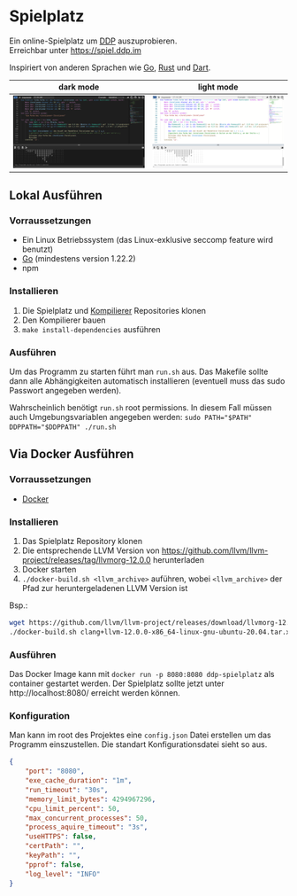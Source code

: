 # Spielplatz

Ein online-Spielplatz um [DDP](https://github.com/DDP-Projekt/Kompilierer) auszuprobieren.\
Erreichbar unter https://spiel.ddp.im

Inspiriert von anderen Sprachen wie [Go](https://go.dev/play/), [Rust](https://play.rust-lang.org/?version=stable&mode=debug&edition=2021) und [Dart](https://dartpad.dev/?).

| dark mode | light mode |
|---|---|
|![showcase-dark](static/img/showcase-dark.png)|![showcase-light](static/img/showcase-light.png)|

## Lokal Ausführen
### Vorraussetzungen
* Ein Linux Betriebssystem (das Linux-exklusive seccomp feature wird benutzt)
* [Go](https://go.dev/doc/install) (mindestens version 1.22.2)
* npm

### Installieren
1. Die Spielplatz und [Kompilierer](https://github.com/DDP-Projekt/Kompilierer) Repositories klonen
2. Den Kompilierer bauen
3. `make install-dependencies` ausführen

### Ausführen
Um das Programm zu starten führt man `run.sh` aus.
Das Makefile sollte dann alle Abhängigkeiten automatisch installieren (eventuell muss das sudo Passwort angegeben werden).

Wahrscheinlich benötigt `run.sh` root permissions. In diesem Fall müssen auch Umgebungsvariablen angegeben werden:
`sudo PATH="$PATH" DDPPATH="$DDPPATH" ./run.sh`

## Via Docker Ausführen
### Vorraussetzungen

* [Docker](https://docs.docker.com/get-docker/)

### Installieren

1. Das Spielplatz Repository klonen
2. Die entsprechende LLVM Version von https://github.com/llvm/llvm-project/releases/tag/llvmorg-12.0.0 herunterladen 
3. Docker starten
4. `./docker-build.sh <llvm_archive>` auführen, wobei `<llvm_archive>` der Pfad zur heruntergeladenen LLVM Version ist

Bsp.:
```bash
wget https://github.com/llvm/llvm-project/releases/download/llvmorg-12.0.0/clang+llvm-12.0.0-x86_64-linux-gnu-ubuntu-20.04.tar.xz
./docker-build.sh clang+llvm-12.0.0-x86_64-linux-gnu-ubuntu-20.04.tar.xz
```

### Ausführen

Das Docker Image kann mit `docker run -p 8080:8080 ddp-spielplatz` als container gestartet werden.
Der Spielplatz sollte jetzt unter http://localhost:8080/ erreicht werden können.

### Konfiguration
Man kann im root des Projektes eine `config.json` Datei erstellen um das Programm einszustellen.
Die standart Konfigurationsdatei sieht so aus.
```json
{
	"port": "8080",
	"exe_cache_duration": "1m",
	"run_timeout": "30s",
	"memory_limit_bytes": 4294967296,
	"cpu_limit_percent": 50,
	"max_concurrent_processes": 50,
	"process_aquire_timeout": "3s",
	"useHTTPS": false,
	"certPath": "",
	"keyPath": "",
	"pprof": false,
    "log_level": "INFO"
}
```
